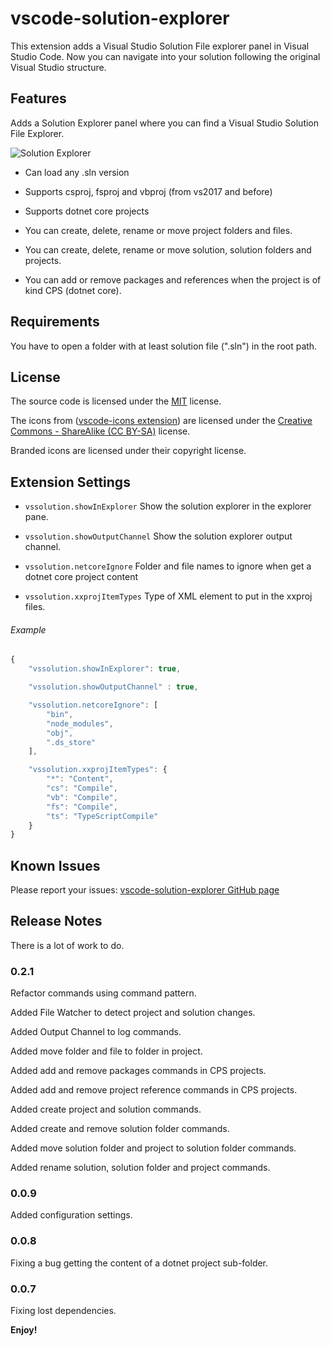 # vscode-solution-explorer

This extension adds a Visual Studio Solution File explorer panel in Visual Studio Code. Now you can navigate into your solution following the original Visual Studio structure.

## Features

Adds a Solution Explorer panel where you can find a Visual Studio Solution File Explorer. 

![Solution Explorer](https://github.com/fernandoescolar/vscode-solution-explorer/raw/master/images/vscode-solution-explorer.gif)

- Can load any .sln version

- Supports csproj, fsproj and vbproj (from vs2017 and before)

- Supports dotnet core projects

- You can create, delete, rename or move project folders and files.

- You can create, delete, rename or move solution, solution folders and projects.

- You can add or remove packages and references when the project is of kind CPS (dotnet core).

## Requirements

You have to open a folder with at least solution file (".sln") in the root path.

## License

The source code is licensed under the [MIT](License) license.

The icons from ([vscode-icons extension](https://github.com/vscode-icons/vscode-icons/)) are licensed under the [Creative Commons - ShareAlike (CC BY-SA)](https://creativecommons.org/licenses/by-sa/4.0/) license. 

Branded icons are licensed under their copyright license.

## Extension Settings

- `vssolution.showInExplorer` Show the solution explorer in the explorer pane.

- `vssolution.showOutputChannel` Show the solution explorer output channel.

- `vssolution.netcoreIgnore` Folder and file names to ignore when get a dotnet core project content

- `vssolution.xxprojItemTypes` Type of XML element to put in the xxproj files.

###### Example

```javascript
{
    "vssolution.showInExplorer": true,

    "vssolution.showOutputChannel" : true,

    "vssolution.netcoreIgnore": [
        "bin",
        "node_modules",
        "obj",
        ".ds_store"
    ],

    "vssolution.xxprojItemTypes": {
        "*": "Content",
        "cs": "Compile",
        "vb": "Compile",
        "fs": "Compile",
        "ts": "TypeScriptCompile"
    }
}
```

## Known Issues

Please report your issues: [vscode-solution-explorer GitHub page](https://github.com/fernandoescolar/vscode-solution-explorer/issues)

## Release Notes

There is a lot of work to do.

### 0.2.1

Refactor commands using command pattern.

Added File Watcher to detect project and solution changes.

Added Output Channel to log commands.

Added move folder and file to folder in project.

Added add and remove packages commands in CPS projects.

Added add and remove project reference commands in CPS projects.

Added create project and solution commands.

Added create and remove solution folder commands.

Added move solution folder and project to solution folder commands.

Added rename solution, solution folder and project commands.

### 0.0.9

Added configuration settings.

### 0.0.8

Fixing a bug getting the content of a dotnet project sub-folder.

### 0.0.7

Fixing lost dependencies.

**Enjoy!**
